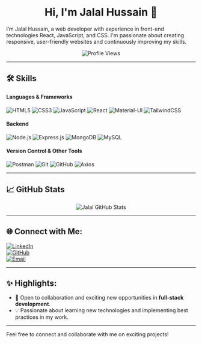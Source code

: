 <h1 align="center">Hi, I'm Jalal Hussain 👋</h1>

<p align="left">
 I’m Jalal Hussain, a web developer with experience in front-end technologies
  React, JavaScript, and CSS. I'm passionate about creating responsive, 
  user-friendly websites and continuously improving my skills.
</p>

<p align="center">
  <img src="https://komarev.com/ghpvc/?username=Jalalhussain1&label=Profile%20Views&color=0e75b6&style=flat" alt="Profile Views" />
</p>

---

## 🛠 Skills

#### Languages & Frameworks
<p>
  <img src="https://img.shields.io/badge/HTML5-E34F26?style=for-the-badge&logo=html5&logoColor=white" alt="HTML5" />
  <img src="https://img.shields.io/badge/CSS3-1572B6?style=for-the-badge&logo=css3&logoColor=white" alt="CSS3" />
  <img src="https://img.shields.io/badge/JavaScript-F7DF1E?style=for-the-badge&logo=javascript&logoColor=black" alt="JavaScript" />
  <img src="https://img.shields.io/badge/React-61DAFB?style=for-the-badge&logo=react&logoColor=black" alt="React" />
  <img src="https://img.shields.io/badge/Material--UI-0081CB?style=for-the-badge&logo=material-ui&logoColor=white" alt="Material-UI" />
  <img src="https://img.shields.io/badge/TailwindCSS-38B2AC?style=for-the-badge&logo=tailwind-css&logoColor=white" alt="TailwindCSS" />
</p>

#### Backend
<p>
  <img src="https://img.shields.io/badge/Node.js-43853D?style=for-the-badge&logo=node.js&logoColor=white" alt="Node.js" />
  <img src="https://img.shields.io/badge/Express.js-000000?style=for-the-badge&logo=express&logoColor=white" alt="Express.js" />
  <img src="https://img.shields.io/badge/MongoDB-4EA94B?style=for-the-badge&logo=mongodb&logoColor=white" alt="MongoDB" />
  <img src="https://img.shields.io/badge/MySQL-4479A1?style=for-the-badge&logo=mysql&logoColor=white" alt="MySQL" />
</p>

#### **Version Control & Other Tools** 
<p>
  <img src="https://img.shields.io/badge/Postman-FF6C37?style=for-the-badge&logo=postman&logoColor=white" alt="Postman" />
  <img src="https://img.shields.io/badge/Git-F05032?style=for-the-badge&logo=git&logoColor=white" alt="Git" />
  <img src="https://img.shields.io/badge/GitHub-181717?style=for-the-badge&logo=github&logoColor=white" alt="GitHub" />
  <img src="https://img.shields.io/badge/Axios-5A29E4?style=for-the-badge&logo=axios&logoColor=white" alt="Axios" />
</p>

---

## 📈 GitHub Stats

<p align="center">
  <img src="https://github-readme-stats.vercel.app/api?username=Jalalhussain1&show_icons=true&theme=radical" alt="Jalal GitHub Stats" />
</p>

---

## 🌐 Connect with Me:
<p align="left">
  <a href="https://www.linkedin.com/in/jalal-hussain-9b13262b1/" target="_blank">
    <img src="https://img.shields.io/badge/LinkedIn-0077B5?style=for-the-badge&logo=linkedin&logoColor=white" alt="LinkedIn" />
  </a><br>
  <a href="https://github.com/Jalalhussain1" target="_blank">
    <img src="https://img.shields.io/badge/GitHub-181717?style=for-the-badge&logo=github&logoColor=white" alt="GitHub" />
  </a><br>
  <a href="Mailto:hussainjalalcs@gmail.com" target="_blank">
    <img src="https://img.shields.io/badge/Email-D14836?style=for-the-badge&logo=gmail&logoColor=white" alt="Email" />
  </a><br>
</p>

---

## ✨ Highlights:
- 🤝 Open to collaboration and exciting new opportunities in **full-stack development**.
- 💡 Passionate about learning new technologies and implementing best practices in my work.

---

Feel free to connect and collaborate with me on exciting projects!

